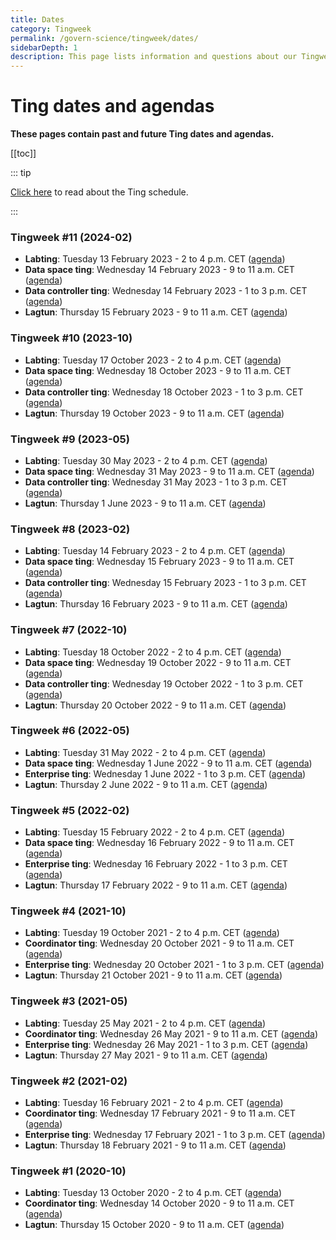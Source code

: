 ```yaml
---
title: Dates
category: Tingweek
permalink: /govern-science/tingweek/dates/
sidebarDepth: 1
description: This page lists information and questions about our Tingweeks.
---
```



# Ting dates and agendas

**These pages contain past and future Ting dates and agendas.**



[[toc]]

::: tip 

[Click here](/govern-science/tingweek/#schedule) to read about the Ting schedule.

:::

### Tingweek #11 (2024-02)

- **Labting**: Tuesday 13 February 2023 - 2 to 4 p.m. CET ([agenda](https://assets.hdc.ntnu.no/assets/tingweek/hunt-cloud-tingweek11-labting-agenda.pdf))
- **Data space ting**: Wednesday 14 February 2023 - 9 to 11 a.m. CET ([agenda](https://assets.hdc.ntnu.no/assets/tingweek/hunt-cloud-tingweek11-dataspaceting-agenda.pdf))
- **Data controller ting**: Wednesday 14 February 2023 - 1 to 3 p.m. CET ([agenda](https://assets.hdc.ntnu.no/assets/tingweek/hunt-cloud-tingweek11-datacontrollerting-agenda.pdf))
- **Lagtun**: Thursday 15 February 2023 - 9 to 11 a.m. CET ([agenda](https://assets.hdc.ntnu.no/assets/tingweek/hunt-cloud-tingweek11-lagtun-agenda.pdf))

### Tingweek #10 (2023-10)

- **Labting**: Tuesday 17 October 2023 - 2 to 4 p.m. CET ([agenda](https://assets.hdc.ntnu.no/assets/tingweek/hunt-cloud-tingweek10-labting-agenda.pdf))
- **Data space ting**: Wednesday 18 October 2023 - 9 to 11 a.m. CET ([agenda](https://assets.hdc.ntnu.no/assets/tingweek/hunt-cloud-tingweek10-dataspaceting-agenda.pdf))
- **Data controller ting**: Wednesday 18 October 2023 - 1 to 3 p.m. CET ([agenda](https://assets.hdc.ntnu.no/assets/tingweek/hunt-cloud-tingweek10-datacontrollerting-agenda.pdf))
- **Lagtun**: Thursday 19 October 2023 - 9 to 11 a.m. CET ([agenda](https://assets.hdc.ntnu.no/assets/tingweek/hunt-cloud-tingweek10-lagtun-agenda.pdf))

### Tingweek #9 (2023-05)

- **Labting**: Tuesday 30 May 2023 - 2 to 4 p.m. CET ([agenda](https://assets.hdc.ntnu.no/assets/tingweek/hunt-cloud-tingweek9-labting-agenda.pdf))
- **Data space ting**: Wednesday 31 May 2023 - 9 to 11 a.m. CET ([agenda](https://assets.hdc.ntnu.no/assets/tingweek/hunt-cloud-tingweek9-dataspaceting-agenda.pdf))
- **Data controller ting**: Wednesday 31 May 2023 - 1 to 3 p.m. CET ([agenda](https://assets.hdc.ntnu.no/assets/tingweek/hunt-cloud-tingweek9-datacontrollerting-agenda.pdf))
- **Lagtun**: Thursday 1 June 2023 - 9 to 11 a.m. CET ([agenda](https://assets.hdc.ntnu.no/assets/tingweek/hunt-cloud-tingweek9-lagtun-agenda.pdf))

### Tingweek #8 (2023-02)

- **Labting**: Tuesday 14 February 2023 - 2 to 4 p.m. CET ([agenda](https://assets.hdc.ntnu.no/assets/tingweek/hunt-cloud-tingweek8-labting-agenda.pdf))
- **Data space ting**: Wednesday 15 February 2023 - 9 to 11 a.m. CET ([agenda](https://assets.hdc.ntnu.no/assets/tingweek/hunt-cloud-tingweek8-dataspaceting-agenda.pdf))
- **Data controller ting**: Wednesday 15 February 2023 - 1 to 3 p.m. CET ([agenda](https://assets.hdc.ntnu.no/assets/tingweek/hunt-cloud-tingweek8-datacontrollerting-agenda.pdf))
- **Lagtun**: Thursday 16 February 2023 - 9 to 11 a.m. CET ([agenda](https://assets.hdc.ntnu.no/assets/tingweek/hunt-cloud-tingweek8-lagtun-agenda.pdf))

### Tingweek #7 (2022-10)

- **Labting**: Tuesday 18 October 2022 - 2 to 4 p.m. CET ([agenda](https://assets.hdc.ntnu.no/assets/tingweek/hunt-cloud-tingweek7-labting-agenda.pdf))
- **Data space ting**: Wednesday 19 October 2022 - 9 to 11 a.m. CET ([agenda](https://assets.hdc.ntnu.no/assets/tingweek/hunt-cloud-tingweek7-dataspaceting-agenda.pdf))
- **Data controller ting**: Wednesday 19 October 2022 - 1 to 3 p.m. CET ([agenda](https://assets.hdc.ntnu.no/assets/tingweek/hunt-cloud-tingweek7-datacontrollerting-agenda.pdf))
- **Lagtun**: Thursday 20 October 2022 - 9 to 11 a.m. CET ([agenda](https://assets.hdc.ntnu.no/assets/tingweek/hunt-cloud-tingweek7-lagtun-agenda.pdf))

### Tingweek #6 (2022-05)

- **Labting**: Tuesday 31 May 2022 - 2 to 4 p.m. CET ([agenda](https://assets.hdc.ntnu.no/assets/tingweek/hunt-cloud-tingweek6-labting-agenda.pdf))
- **Data space ting**: Wednesday 1 June 2022 - 9 to 11 a.m. CET ([agenda](https://assets.hdc.ntnu.no/assets/tingweek/hunt-cloud-tingweek6-dataspaceting-agenda.pdf))
- **Enterprise ting**: Wednesday 1 June 2022 - 1 to 3 p.m. CET ([agenda](https://assets.hdc.ntnu.no/assets/tingweek/hunt-cloud-tingweek6-enterpriseting-agenda.pdf))
- **Lagtun**: Thursday 2 June 2022 - 9 to 11 a.m. CET ([agenda](https://assets.hdc.ntnu.no/assets/tingweek/hunt-cloud-tingweek6-lagtun-agenda.pdf))


### Tingweek #5 (2022-02)

- **Labting**: Tuesday 15 February 2022 - 2 to 4 p.m. CET ([agenda](https://assets.hdc.ntnu.no/assets/tingweek/hunt-cloud-tingweek5-labting-agenda.pdf))
- **Data space ting**: Wednesday 16 February 2022 - 9 to 11 a.m. CET ([agenda](https://assets.hdc.ntnu.no/assets/tingweek/hunt-cloud-tingweek5-dataspaceting-agenda.pdf))
- **Enterprise ting**: Wednesday 16 February 2022 - 1 to 3 p.m. CET ([agenda](https://assets.hdc.ntnu.no/assets/tingweek/hunt-cloud-tingweek5-enterpriseting-agenda.pdf))
- **Lagtun**: Thursday 17 February 2022 - 9 to 11 a.m. CET ([agenda](https://assets.hdc.ntnu.no/assets/tingweek/hunt-cloud-tingweek5-lagtun-agenda.pdf))

### Tingweek #4 (2021-10)

- **Labting**: Tuesday 19 October 2021 -  2 to 4 p.m. CET ([agenda](https://assets.hdc.ntnu.no/assets/tingweek/hunt-cloud-tingweek4-labting-agenda.pdf))
- **Coordinator ting**: Wednesday 20 October 2021 - 9 to 11 a.m. CET ([agenda](https://assets.hdc.ntnu.no/assets/tingweek/hunt-cloud-tingweek4-coordinatorting-agenda.pdf))
- **Enterprise ting**: Wednesday 20 October 2021 - 1 to 3 p.m. CET ([agenda](https://assets.hdc.ntnu.no/assets/tingweek/hunt-cloud-tingweek4-enterpriseting-agenda.pdf))
- **Lagtun**: Thursday 21 October 2021 - 9 to 11 a.m. CET ([agenda](https://assets.hdc.ntnu.no/assets/tingweek/hunt-cloud-tingweek4-lagtun-agenda.pdf))

### Tingweek #3 (2021-05)

- **Labting**: Tuesday 25 May 2021 -  2 to 4 p.m. CET  ([agenda](https://assets.hdc.ntnu.no/assets/tingweek/hunt-cloud-tingweek3-labting-agenda.pdf))
- **Coordinator ting**: Wednesday 26 May 2021 - 9 to 11 a.m. CET ([agenda](https://assets.hdc.ntnu.no/assets/tingweek/hunt-cloud-tingweek3-coordinatorting-agenda.pdf))
- **Enterprise ting**: Wednesday 26 May 2021 - 1 to 3 p.m. CET ([agenda](https://assets.hdc.ntnu.no/assets/tingweek/hunt-cloud-tingweek3-enterpriseting-agenda.pdf))
- **Lagtun**: Thursday 27 May 2021 - 9 to 11 a.m. CET ([agenda](https://assets.hdc.ntnu.no/assets/tingweek/hunt-cloud-tingweek3-lagtun-agenda.pdf))

### Tingweek #2 (2021-02)

- **Labting**: Tuesday 16 February 2021 -  2 to 4 p.m. CET ([agenda](https://assets.hdc.ntnu.no/assets/tingweek/hunt-cloud-tingweek2-labting-agenda.pdf))
- **Coordinator ting**: Wednesday 17 February 2021 - 9 to 11 a.m. CET ([agenda](https://assets.hdc.ntnu.no/assets/tingweek/hunt-cloud-tingweek2-coordinatorting-agenda.pdf))
- **Enterprise ting**: Wednesday 17 February 2021 - 1 to 3 p.m. CET ([agenda](https://assets.hdc.ntnu.no/assets/tingweek/hunt-cloud-tingweek2-enterpriseting-agenda.pdf))
- **Lagtun**: Thursday 18 February 2021 - 9 to 11 a.m. CET ([agenda](https://assets.hdc.ntnu.no/assets/tingweek/hunt-cloud-tingweek2-lagtun-agenda.pdf))

### Tingweek #1 (2020-10)

- **Labting**: Tuesday 13 October 2020 - 2 to 4 p.m. CET ([agenda](https://assets.hdc.ntnu.no/assets/tingweek/hunt-cloud-tingweek1-labting-agenda.pdf))
- **Coordinator ting**: Wednesday 14 October 2020 - 9 to 11 a.m. CET ([agenda](https://assets.hdc.ntnu.no/assets/tingweek/hunt-cloud-tingweek1-coordinatorting-agenda.pdf))
- **Lagtun**: Thursday 15 October 2020 - 9 to 11 a.m. CET ([agenda](https://assets.hdc.ntnu.no/assets/tingweek/hunt-cloud-tingweek1-lagtun-agenda.pdf))


